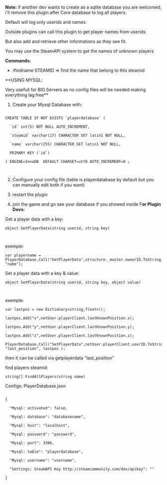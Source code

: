 **Note:** if another dev wants to create as a sqlite database you are welcomed, i'll remove this plugin after 
Core database to log all players.


Default will log only userids and names.


Outside plugins can call this plugin to get player names from userids

But also add and retrieve other informations as they see fit.


You may use the SteamAPI system to get the names of unknown players

**Commands:**

- /findname STEAMID => find the name that belong to this steamid

**USING MYSQL:

Very usefull for BIG Servers as no config files will be needed making everything lag free**

1) Create your Mysql Database with:

````

CREATE TABLE IF NOT EXISTS `playerdatabase` (

  `id` int(5) NOT NULL AUTO_INCREMENT,

  `steamid` varchar(17) CHARACTER SET latin1 NOT NULL,

  `name` varchar(255) CHARACTER SET latin1 NOT NULL,

  PRIMARY KEY (`id`)

) ENGINE=InnoDB  DEFAULT CHARSET=utf8 AUTO_INCREMENT=8 ;

 
````

2) Configure your config file (table is playerdatabase by default but you can manually edit both if you want)


3) restart the plugin


4) join the game and go see your database if you showed inside 
F**or Plugin Devs:**

Get a player data with a key:

````
object GetPlayerData(string userid, string key)

 
````

exemple:

````
var playername = PlayerDatabase.Call("GetPlayerData",structure._master.ownerID.ToString(), "name");
````

Set a player data with a key & value:

````
object SetPlayerData(string userid, string key, object value)

 
````

exemple:

````
var lastpos = new Dictionary<string,float>();

lastpos.Add("x",netUser.playerClient.lastKnownPosition.x);

lastpos.Add("y",netUser.playerClient.lastKnownPosition.y);

lastpos.Add("z",netUser.playerClient.lastKnownPosition.z);

PlayerDatabase.Call("SetPlayerData",netUser.playerClient.userID.ToString(), "last_position", lastpos );
````

then it can be called via getplayerdata "last_position"

find players steamid:

````
string[] FindAllPlayers(string name)
````

Configs: PlayerDatabase.json

````

{

  "Mysql: activated": false,

  "Mysql: database": "databasename",

  "Mysql: host": "localhost",

  "Mysql: password": "password",

  "Mysql: port": 3306,

  "Mysql: table": "playerdatabase",

  "Mysql: username": "username",

  "Settings: SteamAPI Key http://steamcommunity.com/dev/apikey": ""

}

 
````